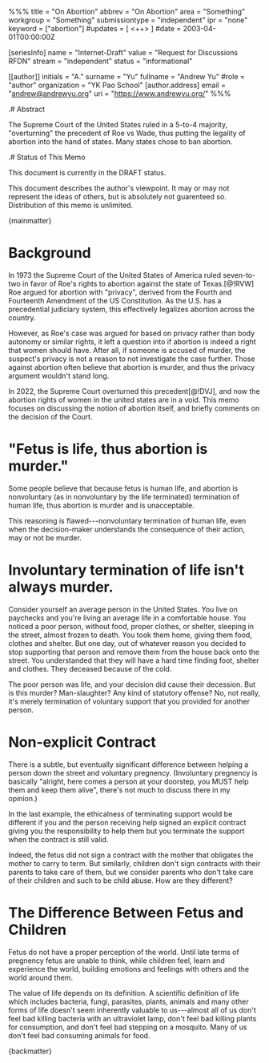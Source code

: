 %%%
title = "On Abortion"
abbrev = "On Abortion"
area = "Something"
workgroup = "Something"
submissiontype = "independent"
ipr = "none"
keyword = ["abortion"]
#updates = [ <++> ]
#date = 2003-04-01T00:00:00Z

[seriesInfo]
name = "Internet-Draft"
value = "Request for Discussions RFDN"
stream = "independent"
status = "informational"

[[author]]
initials = "A."
surname = "Yu"
fullname = "Andrew Yu"
#role = "author"
organization = "YK Pao School"
  [author.address]
  email = "andrew@andrewyu.org"
  uri = "https://www.andrewyu.org/"
%%%

.# Abstract

The Supreme Court of the United States ruled in a 5-to-4 majority, "overturning" the precedent of Roe vs Wade, thus putting the legality of abortion into the hand of states.  Many states chose to ban abortion.

.# Status of This Memo

This document is currently in the DRAFT status.

This document describes the author's viewpoint.  It may or may not represent the ideas of others, but is absolutely not guarenteed so.  Distribution of this memo is unlimited.

{mainmatter}

# Background

In 1973 the Supreme Court of the United States of America ruled seven-to-two in favor of Roe's rights to abortion against the state of Texas.[@!RVW]  Roe argued for abortion with "privacy", derived from the Fourth and Fourteenth Amendment of the US Constitution.  As the U.S. has a precedential judiciary system, this effectively legalizes abortion across the country.

However, as Roe's case was argued for based on privacy rather than body autonomy or similar rights, it left a question into if abortion is indeed a right that women should have.  After all, if someone is accused of murder, the suspect's privacy is not a reason to not investigate the case further.  Those against abortion often believe that abortion is murder, and thus the privacy argument wouldn't stand long.

In 2022, the Supreme Court overturned this precedent[@!DVJ], and now the abortion rights of women in the united states are in a void.  This memo focuses on discussing the notion of abortion itself, and briefly comments on the decision of the Court.

# "Fetus is life, thus abortion is murder."

Some people believe that because fetus is human life, and abortion is nonvoluntary (as in nonvoluntary by the life terminated) termination of human life, thus abortion is murder and is unacceptable.

This reasoning is flawed---nonvoluntary termination of human life, even when the decision-maker understands the consequence of their action, may or not be murder.

# Involuntary termination of life isn't always murder.

Consider yourself an average person in the United States.  You live on paychecks and you're living an average life in a comfortable house.  You noticed a poor person, without food, proper clothes, or shelter, sleeping in the street, almost frozen to death.  You took them home, giving them food, clothes and shelter.  But one day, out of whatever reason you decided to stop supporting that person and remove them from the house back onto the street.  You understanded that they will have a hard time finding foot, shelter and clothes.  They deceased because of the cold.

The poor person was life, and your decision did cause their decession.  But is this murder?  Man-slaughter?  Any kind of statutory offense?  No, not really, it's merely termination of voluntary support that you provided for another person.

# Non-explicit Contract

There is a subtle, but eventually significant difference between helping a person down the street and voluntary pregnency. (Involuntary pregnency is basically "alright, here comes a person at your doorstep, you MUST help them and keep them alive", there's not much to discuss there in my opinion.)

In the last example, the ethicalness of terminating support would be different if you and the person receiving help signed an explicit contract giving you the responsibility to help them but you terminate the support when the contract is still valid.

Indeed, the fetus did not sign a contract with the mother that obligates the mother to carry to term.  But similarly, children don't sign contracts with their parents to take care of them, but we consider parents who don't take care of their children and such to be child abuse.  How are they different?

# The Difference Between Fetus and Children

Fetus do not have a proper perception of the world.  Until late terms of pregnency fetus are unable to think, while children feel, learn and experience the world, building emotions and feelings with others and the world around them.

The value of life depends on its definition.  A scientific definition of life which includes bacteria, fungi, parasites, plants, animals and many other forms of life doesn't seem inherently valuable to us---almost all of us don't feel bad killing bacteria with an ultraviolet lamp, don't feel bad killing plants for consumption, and don't feel bad stepping on a mosquito.  Many of us don't feel bad consuming animals for food.

{backmatter}

<reference anchor='RVW' target='https://www.law.cornell.edu/supremecourt/text/410/113'>
    <front>
        <title>Jane ROE, et al., Appellants, v. Henry WADE.</title>
        <author></author>
        <date year='1973' month="1" />
    </front>
</reference>


<reference anchor='DVJ' target='https://www.supremecourt.gov/opinions/21pdf/19-1392_6j37.pdf'>
    <front>
        <title>Dobbs, State Health Officer of the Mississippi Department of Health, et al. v. Jackson Women’s Health Organization, et al.</title>
        <author></author>
        <date year='2022' month="6" />
    </front>
</reference>
